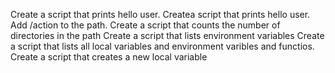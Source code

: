 Create a script that prints hello user.
Createa script that prints hello user.
Add /action to the path.
Create a script that counts the number of directories in the path
Create a script that lists environment variables
Create a script that lists all local variables and environment varibles and functios.
Create a script that creates a new local variable
